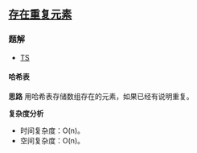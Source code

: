 ## [存在重复元素](https://leetcode-cn.com/problems/contains-duplicate/)
### 题解
+ [TS](../../ts/256/217.ts)
#### 哈希表
**思路**
用哈希表存储数组存在的元素，如果已经有说明重复。

**复杂度分析**
+ 时间复杂度：O(n)。
+ 空间复杂度：O(n)。